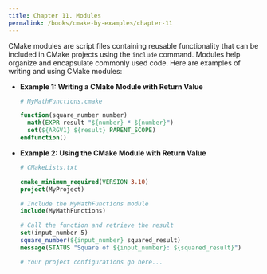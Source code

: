 ```yaml
---
title: Chapter 11. Modules
permalink: /books/cmake-by-examples/chapter-11
---
```


CMake modules are script files containing reusable functionality that can be included in CMake projects using the `include` command. Modules help organize and encapsulate commonly used code. Here are examples of writing and using CMake modules:

- **Example 1: Writing a CMake Module with Return Value**

  ```cmake
  # MyMathFunctions.cmake

  function(square_number number)
    math(EXPR result "${number} * ${number}")
    set(${ARGV1} ${result} PARENT_SCOPE)
  endfunction()
  ```

- **Example 2: Using the CMake Module with Return Value**

  ```cmake
  # CMakeLists.txt

  cmake_minimum_required(VERSION 3.10)
  project(MyProject)

  # Include the MyMathFunctions module
  include(MyMathFunctions)

  # Call the function and retrieve the result
  set(input_number 5)
  square_number(${input_number} squared_result)
  message(STATUS "Square of ${input_number}: ${squared_result}")

  # Your project configurations go here...
  ```
  